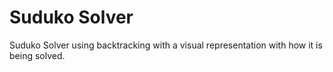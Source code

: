 # Suduko Solver
Suduko Solver using backtracking with a visual representation with how it is being solved.